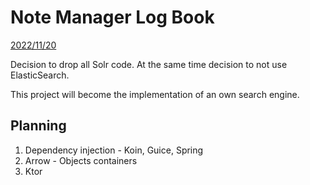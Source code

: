 # Note Manager Log Book

<ins>2022/11/20</dfd>

Decision to drop all Solr code. At the same time decision to not use ElasticSearch.

This project will become the implementation of an own search engine.

## Planning

1. Dependency injection  - Koin, Guice, Spring 
2. Arrow - Objects containers
3. Ktor
